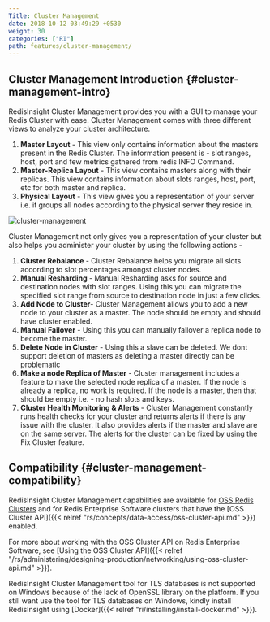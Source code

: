 ```yaml
---
Title: Cluster Management
date: 2018-10-12 03:49:29 +0530
weight: 30
categories: ["RI"]
path: features/cluster-management/
---
```


## Cluster Management Introduction {#cluster-management-intro}

RedisInsight Cluster Management provides you with a GUI to manage your Redis Cluster with ease. Cluster Management comes with three different views to analyze your cluster architecture.

1. **Master Layout** - This view only contains information about the masters present in the Redis Cluster. The information present is - slot ranges, host, port and few metrics gathered from redis INFO Command.
1. **Master-Replica Layout** - This view contains masters along with their replicas. This view contains information about slots ranges, host, port, etc for both master and replica.
1. **Physical Layout** - This view gives you a representation of your server i.e. it groups all nodes according to the physical server they reside in.

![cluster-management](/images/ri/cluster-management.png)

Cluster Management not only gives you a representation of your cluster but also helps you administer your cluster by using the following actions -

1. **Cluster Rebalance** - Cluster Rebalance helps you migrate all slots according to slot percentages amongst cluster nodes.
1. **Manual Resharding** - Manual Resharding asks for source and destination nodes with slot ranges. Using this you can migrate the specified slot range from source to destination node in just a few clicks.
1. **Add Node to Cluster**- Cluster Management allows you to add a new node to your cluster as a master. The node should be empty and should have cluster enabled.
1. **Manual Failover** - Using this you can manually failover a replica node to become the master.
1. **Delete Node in Cluster** - Using this a slave can be deleted. We dont support deletion of masters as deleting a master directly can be problematic
1. **Make a node Replica of Master** - Cluster management includes a feature to make the selected node replica of a master. If the node is already a replica, no work is required. If the node is a master, then that should be empty i.e. - no hash slots and keys.
1. **Cluster Health Monitoring & Alerts** - Cluster Management constantly runs health checks for your cluster and returns alerts if there is any issue with the cluster. It also provides alerts if the master and slave are on the same server. The alerts for the cluster can be fixed by using the Fix Cluster feature.

## Compatibility {#cluster-management-compatibility}

RedisInsight Cluster Management capabilities are available for [OSS Redis Clusters](https://redis.io/topics/cluster-tutorial) and for Redis Enterprise Software clusters that have the [OSS Cluster API]({{< relref "rs/concepts/data-access/oss-cluster-api.md" >}}) enabled. 

For more about working with the OSS Cluster API on Redis Enterprise Software, see [Using the OSS Cluster API]({{< relref "/rs/administering/designing-production/networking/using-oss-cluster-api.md" >}}).


RedisInsight Cluster Management tool for TLS databases is not supported on Windows because of the lack of OpenSSL library on the platform. If you still want use the tool for TLS databases on Windows, kindly install RedisInsight using [Docker]({{< relref "ri/installing/install-docker.md" >}}).
